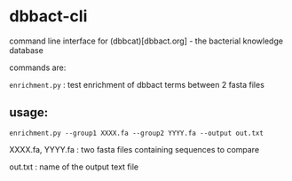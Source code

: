 # dbbact-cli
command line interface for (dbbcat)[dbbact.org] - the bacterial knowledge database

commands are:

```enrichment.py``` : test enrichment of dbbact terms between 2 fasta files

usage:
------

```enrichment.py --group1 XXXX.fa --group2 YYYY.fa --output out.txt```

XXXX.fa, YYYY.fa : two fasta files containing sequences to compare

out.txt : name of the output text file



